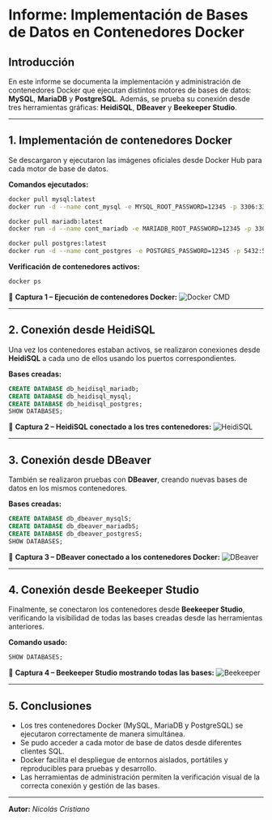 
# Informe: Implementación de Bases de Datos en Contenedores Docker

## Introducción
En este informe se documenta la implementación y administración de contenedores Docker que ejecutan distintos motores de bases de datos: **MySQL**, **MariaDB** y **PostgreSQL**.
Además, se prueba su conexión desde tres herramientas gráficas: **HeidiSQL**, **DBeaver** y **Beekeeper Studio**.

---

## 1. Implementación de contenedores Docker

Se descargaron y ejecutaron las imágenes oficiales desde Docker Hub para cada motor de base de datos.

**Comandos ejecutados:**
```bash
docker pull mysql:latest
docker run -d --name cont_mysql -e MYSQL_ROOT_PASSWORD=12345 -p 3306:3306 mysql:latest

docker pull mariadb:latest
docker run -d --name cont_mariadb -e MARIADB_ROOT_PASSWORD=12345 -p 3307:3306 mariadb:latest

docker pull postgres:latest
docker run -d --name cont_postgres -e POSTGRES_PASSWORD=12345 -p 5432:5432 postgres:latest
```
**Verificación de contenedores activos:**
```bash
docker ps
```

📸 **Captura 1 – Ejecución de contenedores Docker:**
![Docker CMD](Docker_CMD.png)

---

## 2. Conexión desde HeidiSQL

Una vez los contenedores estaban activos, se realizaron conexiones desde **HeidiSQL** a cada uno de ellos usando los puertos correspondientes.

**Bases creadas:**
```sql
CREATE DATABASE db_heidisql_mariadb;
CREATE DATABASE db_heidisql_mysql;
CREATE DATABASE db_heidisql_postgres;
SHOW DATABASES;
```

📸 **Captura 2 – HeidiSQL conectado a los tres contenedores:**
![HeidiSQL](HeidiSQL.png)

---

## 3. Conexión desde DBeaver

También se realizaron pruebas con **DBeaver**, creando nuevas bases de datos en los mismos contenedores.

**Bases creadas:**
```sql
CREATE DATABASE db_dbeaver_mysqlS;
CREATE DATABASE db_dbeaver_mariadbS;
CREATE DATABASE db_dbeaver_postgresS;
SHOW DATABASES;
```

📸 **Captura 3 – DBeaver conectado a los contenedores Docker:**
![DBeaver](DBeaver.png)

---

## 4. Conexión desde Beekeeper Studio

Finalmente, se conectaron los contenedores desde **Beekeeper Studio**, verificando la visibilidad de todas las bases creadas desde las herramientas anteriores.

**Comando usado:**
```sql
SHOW DATABASES;
```

📸 **Captura 4 – Beekeeper Studio mostrando todas las bases:**
![Beekeeper](Beekeeper.png)

---

## 5. Conclusiones

- Los tres contenedores Docker (MySQL, MariaDB y PostgreSQL) se ejecutaron correctamente de manera simultánea.  
- Se pudo acceder a cada motor de base de datos desde diferentes clientes SQL.  
- Docker facilita el despliegue de entornos aislados, portátiles y reproducibles para pruebas y desarrollo.  
- Las herramientas de administración permiten la verificación visual de la correcta conexión y gestión de las bases.

---
**Autor:** *Nicolás Cristiano*  


